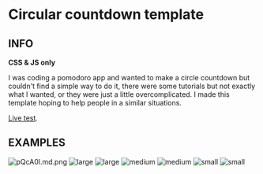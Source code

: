 # Circular countdown template

## INFO

**CSS & JS only**

I was coding a pomodoro app and wanted to make a circle countdown but couldn't find a simple way to do it, there were some tutorials but not exactly what I wanted, or they were just a little overcomplicated. I made this template hoping to help people in a similar situations.

[Live test](https://circularcountdownlivetest.vercel.app/).

## EXAMPLES


<img src="https://iili.io/pQcA0l.png" alt="pQcA0l.md.png" border="0">

<img src="https://i.ibb.co/2YC5KZ4/large.png" alt="large">
<img src="https://iili.io/pQ0Kut.gif" alt="large">

<img src="https://i.ibb.co/gvKY5rx/medium.png" alt="medium">
<img src="https://iili.io/pQ1PkB.gif" alt="medium">

<img src="https://i.ibb.co/BqchQsk/small.png" alt="small">
<img src="https://iili.io/pQEGTP.gif" alt="small">
